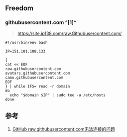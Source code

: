﻿## Freedom

### githubusercontent.com ^[1]^
> https://site.ip138.com/raw.Githubusercontent.com/

```shell
#!/usr/bin/env bash

IP=151.101.108.133

{
cat << EOF
raw.githubusercontent.com
avatars.githubusercontent.com
camo.githubusercontent.com
EOF
} | while IFS= read -r domain
do
  echo "$domain $IP" | sudo tee -a /etc/hosts
done
```





## 参考

1. [GitHub raw.githubusercontent.com无法连接的问题](https://blog.csdn.net/benpaodelulu_guajian/article/details/105901921)